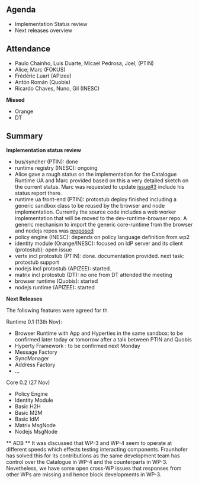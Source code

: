 ## Agenda

* Implementation Status review
* Next releases overview

## Attendance

* Paulo Chainho, Luis Duarte, Micael Pedrosa, Joel,  (PTIN)
* Alice; Marc (FOKUS)
* Frédéric Luart (APizee)
* Antón Román (Quobis)
* Ricardo Chaves, Nuno, Gil (INESC)

**Missed**

* Orange
* DT

## Summary

**Implementation status review**

 * bus/syncher (PTIN): done
 * runtime registry (INESC): ongoing
 * Alice gave a rough status on the implementation for the Catalogue Runtime UA and Marc provided based on this
a very detailed sketch on the current status. Marc was requested to update [issue#3](https://github.com/reTHINK-project/dev-runtime-core/issues/3) include his status report there.
 * runtime ua front-end (PTIN): protostub deploy finished including a generic sandbox class to be reused by the browser and node implementation. Currently the source code includes a web worker implementation that will be moved to the dev-runtime-browser repo. A generic mechanism to import the generic core-runtime from the browser and nodejs repos was [proposed](https://github.com/reTHINK-project/dev-runtime-browser/issues/2)
 * policy engine (INESC): depends on policy language definition from wp2
 * identity module (Orange/INESC): focused on IdP server and its client (protostub): open issue
 * vertx incl protostub (PTIN): done. documentation provided. next task: protostub support
 * nodejs incl protostub (APIZEE): started.
 * matrix incl protostub (DT): no one from DT attended the meeting
 * browser runtime (Quobis): started 
 * nodejs runtime (APIZEE): started 

**Next Releases**

The following features were agreed for th

Runtime 0.1 (13th Nov):

* Browser Runtime with App and Hyperties in the same sandbox: to be confirmed later today or tomorrow after a talk between PTIN and Quobis
* Hyperty Framework : to be confirmed next Monday
 * Message Factory
 * SyncManager
 * Address Factory
 * ...

Core 0.2 (27 Nov)

* Policy Engine
* Identity Module
* Basic H2H
* Basic M2M
* Basic IdM
* Matrix MsgNode
* Nodejs MsgNode


** AOB **
It was discussed that  WP-3 and WP-4 seem to operate at different 
speeds which effects testing interacting components.  Fraunhofer has solved this for its contributions as
the same development team has control over the Catalogue in WP-4 and the counterparts in WP-3. Nevetheless, we have some open
cross-WP issues that responses from other WPs are missing and hence block developments in WP-3.
